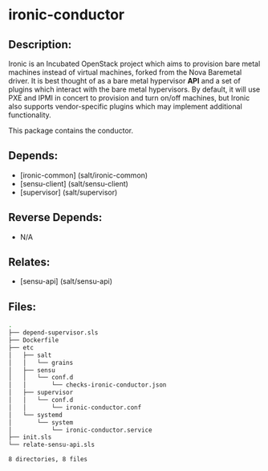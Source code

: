 # ironic-conductor

## Description:

Ironic is an Incubated OpenStack project which aims to provision bare metal machines instead of virtual machines, forked from the Nova Baremetal driver. It is best thought of as a bare metal hypervisor **API** and a set of plugins which interact with the bare metal hypervisors. By default, it will use PXE and IPMI in concert to provision and turn on/off machines, but Ironic also supports vendor-specific plugins which may implement additional functionality.

This package contains the conductor.

## Depends:

  -  [ironic-common] (salt/ironic-common)
  -  [sensu-client] (salt/sensu-client)
  -  [supervisor] (salt/supervisor)

## Reverse Depends:

  -  N/A

## Relates:

  -  [sensu-api] (salt/sensu-api)

## Files:

```bash
.
├── depend-supervisor.sls
├── Dockerfile
├── etc
│   ├── salt
│   │   └── grains
│   ├── sensu
│   │   └── conf.d
│   │       └── checks-ironic-conductor.json
│   ├── supervisor
│   │   └── conf.d
│   │       └── ironic-conductor.conf
│   └── systemd
│       └── system
│           └── ironic-conductor.service
├── init.sls
└── relate-sensu-api.sls

8 directories, 8 files
```
